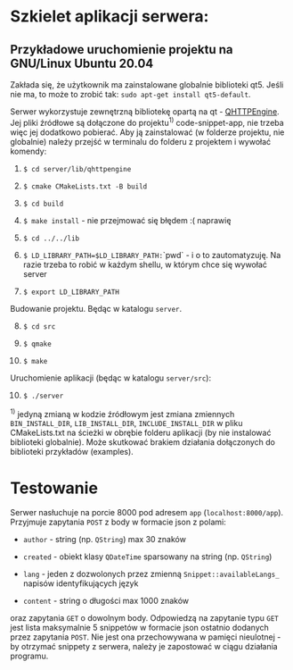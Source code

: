 # Szkielet aplikacji serwera:

  
  

## Przykładowe uruchomienie projektu na GNU/Linux Ubuntu 20.04

  
  

Zakłada się, że użytkownik ma zainstalowane globalnie biblioteki qt5. Jeśli nie ma, to może to zrobić tak: `sudo apt-get install qt5-default`.

  

Serwer wykorzystuje zewnętrzną bibliotekę opartą na qt - [QHTTPEngine](https://github.com/nitroshare/qhttpengine). Jej pliki źródłowe są dołączone do projektu<sup>1)</sup> code-snippet-app, nie trzeba więc jej dodatkowo pobierać. Aby ją zainstalować (w folderze projektu, nie globalnie) należy przejść w terminalu do folderu z projektem i wywołać komendy:

  

1. `$ cd server/lib/qhttpengine`

2. `$ cmake CMakeLists.txt -B build`

3. `$ cd build`

4. `$ make install` - nie przejmować się błędem :( naprawię

5. `$ cd ../../lib`

6. `$ LD_LIBRARY_PATH=$LD_LIBRARY_PATH:`\`pwd\` - i o to zautomatyzuję. Na razie trzeba to robić w każdym shellu, w którym chce się wywołać server

7. `$ export LD_LIBRARY_PATH`

  

Budowanie projektu. Będąc w katalogu `server`.

  

8. `$ cd src`

9. `$ qmake`

10. `$ make`

  

Uruchomienie aplikacji (będąc w katalogu `server/src`):

  

10. `$ ./server`

<sup>1)</sup> jedyną zmianą w kodzie źródłowym jest zmiana zmiennych `BIN_INSTALL_DIR`, `LIB_INSTALL_DIR`, `INCLUDE_INSTALL_DIR` w pliku CMakeLists.txt na ścieżki w obrębie folderu aplikacji (by nie instalować biblioteki globalnie). Może skutkować brakiem działania dołączonych do biblioteki przykładów (examples).

# Testowanie

Serwer nasłuchuje na porcie 8000 pod adresem `app` (`localhost:8000/app`). Przyjmuje zapytania `POST` z body w formacie json z polami:

  

* `author` - string (np. `QString`) max 30 znaków

* `created` - obiekt klasy `QDateTime` sparsowany na string (np. `QString`)

* `lang` - jeden z dozwolonych przez zmienną `Snippet::availableLangs_` napisów identyfikujących język

* `content` - string o długości max 1000 znaków

  

oraz zapytania `GET` o dowolnym body. Odpowiedzą na zapytanie typu `GET` jest lista maksymalnie 5 snippetów w formacie json ostatnio dodanych przez zapytania `POST`. Nie jest ona przechowywana w pamięci nieulotnej - by otrzymać snippety z serwera, należy je zapostować w ciągu działania programu.

  


